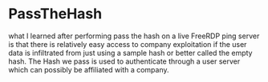 # PassTheHash
what I learned after performing pass the hash on a live FreeRDP ping server is that there is relatively easy access to company exploitation if the user data is infiltrated from just using a sample hash or better called the empty hash. The Hash we pass is used to authenticate through a user server which can possibly be affiliated with a company.
